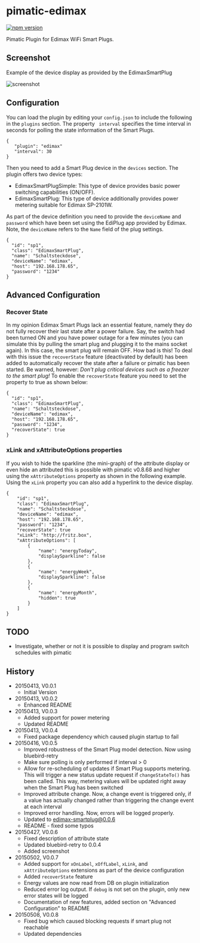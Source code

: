 pimatic-edimax
=================

[![npm version](https://badge.fury.io/js/pimatic-edimax.svg)](http://badge.fury.io/js/pimatic-edimax)

Pimatic Plugin for Edimax WiFi Smart Plugs.

Screenshot
-------------

Example of the device display as provided by the EdimaxSmartPlug

![screenshot](https://raw.githubusercontent.com/mwittig/pimatic-edimax/master/screenshot-1.png)

Configuration
-------------

You can load the plugin by editing your `config.json` to include the following in the `plugins` section. The property `
interval` specifies the time interval in seconds for polling the state information of the Smart Plugs.   

    { 
       "plugin": "edimax"
       "interval": 30
    }
    
Then you need to add a Smart Plug device in the `devices` section. The plugin offers two device types:
                                                                   
* EdimaxSmartPlugSimple: This type of device provides basic power switching capabilities (ON/OFF). 
* EdimaxSmartPlug: This type of device additionally provides power metering suitable for Edimax SP-2101W.

As part of the device definition you need to provide the `deviceName` and `password` which have been set using the 
EdiPlug app provided by Edimax. Note, the `deviceName` refers to the `Name` field of the plug settings.

    {
      "id": "sp1",
      "class": "EdimaxSmartPlug",
      "name": "Schaltsteckdose",
      "deviceName": "edimax",
      "host": "192.168.178.65",
      "password": "1234"
    }
       
Advanced Configuration
-------------

### Recover State
    
In my opinion Edimax Smart Plugs lack an essential feature, namely they do not fully recover their last state after a 
power failure. Say, the switch had been turned ON and you have power outage for a few minutes (you can simulate this by 
pulling the smart plug and plugging it to the mains socket again). In this case, the smart plug will remain OFF. How bad 
is this! To deal with this issue the `recoverState` feature (deactivated by default) has been added to automatically 
recover the state after a failure or pimatic has been started. Be warned, however: *Don't plug critical devices such 
as a freezer to the smart plug!* To enable the `recoverState` feature you need to set the property to true as 
shown below:

    {
      "id": "sp1",
      "class": "EdimaxSmartPlug",
      "name": "Schaltsteckdose",
      "deviceName": "edimax",
      "host": "192.168.178.65",
      "password": "1234",
      "recoverState": true
    }

### xLink and xAttributeOptions properties

If you wish to hide the sparkline (the mini-graph) of the attribute display or even hide an attributed this is possible 
 with pimatic v0.8.68 and higher using the `xAttributeOptions` property as shown in the following example. Using the 
 `xLink` property you can also add a hyperlink to the device display.
 
    {
        "id": "sp1",
        "class": "EdimaxSmartPlug",
        "name": "Schaltsteckdose",
        "deviceName": "edimax",
        "host": "192.168.178.65",
        "password": "1234",
        "recoverState": true
        "xLink": "http://fritz.box",
        "xAttributeOptions": [
            {
                "name": "energyToday",
                "displaySparkline": false
            },
            {
                "name": "energyWeek",
                "displaySparkline": false
            },
            {
                "name": "energyMonth",
                "hidden": true
            }
        ]
    }
    
TODO
----

* Investigate, whether or not it is possible to display and program switch schedules with pimatic

History
-------

* 20150413, V0.0.1
    * Initial Version
* 20150413, V0.0.2
    * Enhanced README
* 20150413, V0.0.3
    * Added support for power metering
    * Updated README
* 20150413, V0.0.4
    * Fixed package dependency which caused plugin startup to fail
* 20150416, V0.0.5
    * Improved robustness of the Smart Plug model detection. Now using bluebird-retry
    * Make sure polling is only performed if interval > 0
    * Allow for re-scheduling of updates if Smart Plug supports metering. This will trigger a new status 
      update request if `changeStateTo()` has been called. This way, metering values will be updated right away when the
      Smart Plug has been switched
    * Improved attribute change. Now, a change event is triggered only, if a value has actually changed rather than
      triggering the change event at each interval
    * Improved error handling. Now, errors will be logged properly.  
    * Updated to edimax-smartplug@0.0.6
    * README - fixed some typos
* 20150427, V0.0.6
    * Fixed description of attribute state 
    * Updated bluebird-retry to 0.0.4
    * Added screenshot
* 20150502, V0.0.7
    * Added support for `xOnLabel`, `xOffLabel`, `xLink`, and `xAttributeOptions` extensions as part of the device 
      configuration
    * Added `recoverState` feature
    * Energy values are now read from DB on plugin initialization
    * Reduced error log output. If `debug` is not set on the plugin, only new error states will be logged
    * Documentation of new features, added section on "Advanced Configuration" to README
* 20150508, V0.0.8
    * Fixed bug which caused blocking requests if smart plug not reachable
    * Updated dependencies